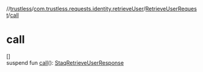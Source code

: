 //[trustless](../../../index.md)/[com.trustless.requests.identity.retrieveUser](../index.md)/[RetrieveUserRequest](index.md)/[call](call.md)

# call

[]\
suspend fun [call](call.md)(): [StaqRetrieveUserResponse](../../com.trustless.requests.identity/-staq-retrieve-user-response/index.md)
